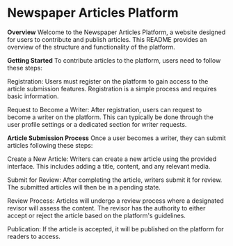 # Newspaper Articles Platform
**Overview**
Welcome to the Newspaper Articles Platform, a website designed for users to contribute and publish articles. This README provides an overview of the structure and functionality of the platform.

**Getting Started**
To contribute articles to the platform, users need to follow these steps:

Registration: Users must register on the platform to gain access to the article submission features. Registration is a simple process and requires basic information.

Request to Become a Writer: After registration, users can request to become a writer on the platform. This can typically be done through the user profile settings or a dedicated section for writer requests.

**Article Submission Process**
Once a user becomes a writer, they can submit articles following these steps:

Create a New Article: Writers can create a new article using the provided interface. This includes adding a title, content, and any relevant media.

Submit for Review: After completing the article, writers submit it for review. The submitted articles will then be in a pending state.

Review Process: Articles will undergo a review process where a designated revisor will assess the content. The revisor has the authority to either accept or reject the article based on the platform's guidelines.

Publication: If the article is accepted, it will be published on the platform for readers to access.
